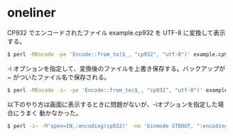 # oneliner

CP932 でエンコードされたファイル example.cp932 を UTF-8 に変換して表示する。

```bash
$ perl -MEncode -pe 'Encode::from_to($_, "cp932", "utf-8")' example.cp932 
```

-i オプションを指定して、変換後のファイルを上書き保存する。バックアップが ~ がついたファイル名で保存される。

```bash
$ perl -MEncode -i~ -pe 'Encode::from_to($_, "cp932", "utf-8")' example.cp932 
```

以下のやり方は画面に表示するときに問題がないが、-iオプションを指定した場合にうまく
動かなかった。

```bash
$ perl -i~ -M'open=IN,:encoding(cp932)' -ne 'binmode STDOUT, ":encoding(UTF-8)"; print;' example.cp932
```
